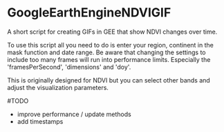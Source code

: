 # GoogleEarthEngineNDVIGIF
A short script for creating GIFs in GEE that show NDVI changes over time.

To use this script all you need to do is enter your region, continent in the mask function and date range. 
Be aware that changing the settings to include too many frames will run into performance limits. Especially the 'framesPerSecond', 'dimensions' and 'doy'.

This is originally designed for NDVI but you can select other bands and adjust the visualization parameters.

#TODO
- improve performance / update methods
- add timestamps
